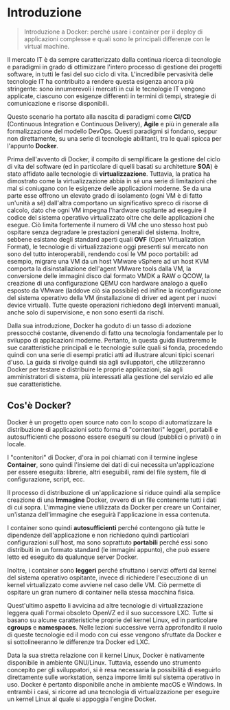 # Introduzione
> Introduzione a Docker: perché usare i container per il deploy di applicazioni complesse e quali sono le principali differenze con le virtual machine.

Il mercato IT è da sempre caratterizzato dalla continua ricerca di tecnologie e paradigmi in grado di ottimizzare l'intero processo di gestione dei progetti software, in tutti le fasi del suo ciclo di vita. L'incredibile pervasività delle tecnologie IT ha contribuito a rendere questa esigenza ancora più stringente: sono innumerevoli i mercati in cui le tecnologie IT vengono applicate, ciascuno con esigenze differenti in termini di tempi, strategie di comunicazione e risorse disponibili.

Questo scenario ha portato alla nascita di paradigmi come **CI/CD** (Continuous Integration e Continuous Delivery), **Agile** e più in generale alla formalizzazione del modello DevOps. Questi paradigmi si fondano, seppur non direttamente, su una serie di tecnologie abilitanti, tra le quali spicca per l'appunto **Docker**.

Prima dell'avvento di Docker, il compito di semplificare la gestione del ciclo di vita del software (ed in particolare di quelli basati su architetture **SOA**) è stato affidato aalle tecnologie di **virtualizzazione**. Tuttavia, la pratica ha dimostrato come la virtualizzazione abbia in sé una serie di limitazioni che mal si coniugano con le esigenze delle applicazioni moderne. Se da una parte esse offrono un elevato grado di isolamento (ogni VM è di fatto un'unità a sé) dall'altra comportano un significativo spreco di risorse di calcolo, dato che ogni VM impegna l'hardware ospitante ad eseguire il codice del sistema operativo virtualizzato oltre che delle applicazioni che esegue. Ciò limita fortemente il numero di VM che uno stesso host può ospitare senza degradare le prestazioni generali del sistema. Inoltre, sebbene esistano degli standard aperti quali **OVF** (Open Virtualization Format), le tecnologie di virtualizzazione oggi presenti sul mercato non sono del tutto interoperabili, rendendo così le VM poco portabili: ad esempio, migrare una VM da un host VMware vSphere ad un host KVM comporta la disinstallazione dell'agent VMware tools dalla VM, la conversione delle immagini disco dal formato VMDK a RAW o QCOW, la creazione di una configurazione QEMU con hardware analogo a quello esposto da VMware (laddove ciò sia possibile) ed inifine la riconfigurazione del sistema operativo della VM (installazione di driver ed agent per i nuovi device virtuali). Tutte queste operazioni richiedono degli interventi manuali, anche solo di supervisione, e non sono esenti da rischi.

Dalla sua introduzione, Docker ha goduto di un tasso di adozione pressocché costante, divenendo di fatto una tecnologia fondamentale per lo sviluppo di applicazioni moderne. Pertanto, in questa guida illustreremo le sue caratteristiche principali e le tecnologie sulle quali si fonda, procedendo quindi con una serie di esempi pratici atti ad illustrare alcuni tipici scenari d'uso. La guida si rivolge quindi sia agli sviluppatori, che utilizzeranno Docker per testare e distribuire le proprie applicazioni, sia agli amministratori di sistema, più interessati alla gestione del servizio ed alle sue caratteristiche.

## Cos'è Docker?

Docker è un progetto open source nato con lo scopo di automatizzare la distribuzione di applicazioni sotto forma di "contenitori" leggeri, portabili e autosufficienti che possono essere eseguiti su cloud (pubblici o privati) o in locale.

I "contenitori" di Docker, d'ora in poi chiamati con il termine inglese **Container**, sono quindi l'insieme dei dati di cui necessita un'applicazione per essere eseguita: librerie, altri eseguibili, rami del file system, file di configurazione, script, ecc.

Il processo di distribuzione di un'applicazione si riduce quindi alla semplice creazione di una **Immagine** Docker, ovvero di un file contenente tutti i dati di cui sopra. L'immagine viene utilizzata da Docker per creare un Container, un'istanza dell'immagine che eseguirà l'applicazione in essa contenuta.

I container sono quindi **autosufficienti** perché contengono già tutte le dipendenze dell'applicazione e non richiedono quindi particolari configurazioni sull'host, ma sono soprattuto **portabili** perché essi sono distribuiti in un formato standard (le immagini appunto), che può essere letto ed eseguito da qualunque server Docker.

Inoltre, i container sono **leggeri** perché sfruttano i servizi offerti dal kernel del sistema operativo ospitante, invece di richiedere l'esecuzione di un kernel virtualizzato come avviene nel caso delle VM. Ciò permette di ospitare un gran numero di container nella stessa macchina fisica.

Quest'ultimo aspetto li avvicina ad altre tecnologie di virtualizzazione leggera quali l'ormai obsoleto OpenVZ ed il suo successore LXC. Tutte si basano su alcune caratteristiche proprie del kernel Linux, ed in particolare **cgroups** e **namespaces**. Nelle lezioni successive verrà approfondito il ruolo di queste tecnologie ed il modo con cui esse vengono sfruttate da Docker e si sottolineeranno le differenze tra Docker ed LXC.

Data la sua stretta relazione con il kernel Linux, Docker è nativamente disponibile in ambiente GNU/Linux. Tuttavia, essendo uno strumento concepito per gli sviluppatori, si è resa necessaria la possibilità di eseguirlo direttamente sulle workstation, senza imporre limiti sul sistema operativo in uso. Docker è pertanto disponibile anche in ambiente macOS e Windows. In entrambi i casi, si ricorre ad una tecnologia di virtualizzazione per eseguire un kernel Linux al quale si appoggia l'engine Docker.

